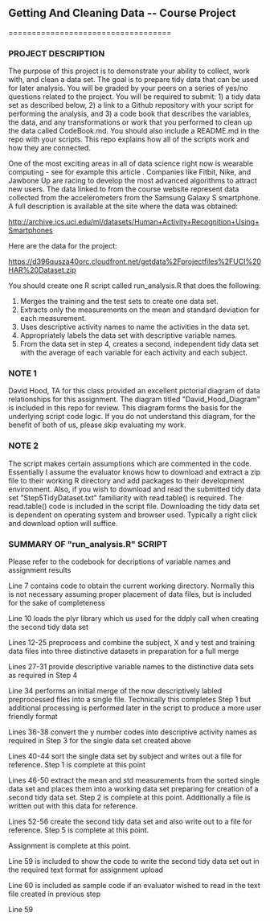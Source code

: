 ## Getting And Cleaning Data -- Course Project
===================================

### PROJECT DESCRIPTION

The purpose of this project is to demonstrate your ability to collect, work with, and clean a data set. The goal is to prepare tidy data that can be used for later analysis. You will be graded by your peers on a series of yes/no questions related to the project. You will be required to submit: 1) a tidy data set as described below, 2) a link to a Github repository with your script for performing the analysis, and 3) a code book that describes the variables, the data, and any transformations or work that you performed to clean up the data called CodeBook.md. You should also include a README.md in the repo with your scripts. This repo explains how all of the scripts work and how they are connected. 

One of the most exciting areas in all of data science right now is wearable computing - see for example this article . Companies like Fitbit, Nike, and Jawbone Up are racing to develop the most advanced algorithms to attract new users. The data linked to from the course website represent data collected from the accelerometers from the Samsung Galaxy S smartphone. A full description is available at the site where the data was obtained: 

http://archive.ics.uci.edu/ml/datasets/Human+Activity+Recognition+Using+Smartphones 

Here are the data for the project: 

https://d396qusza40orc.cloudfront.net/getdata%2Fprojectfiles%2FUCI%20HAR%20Dataset.zip 

You should create one R script called run_analysis.R that does the following:

1. Merges the training and the test sets to create one data set.
2. Extracts only the measurements on the mean and standard deviation for each measurement. 
3. Uses descriptive activity names to name the activities in the data set.
4. Appropriately labels the data set with descriptive variable names. 
5. From the data set in step 4, creates a second, independent tidy data set with the average of each variable for each activity and each subject.

### NOTE 1
David Hood, TA for this class provided an excellent pictorial diagram of data relationships for this assignment. The diagram titled "David_Hood_Diagram" is included in this repo for review. This diagram forms the basis for the underlying script code logic. If you do not understand this diagram, for the benefit of both of us, please skip evaluating my work.

### NOTE 2
The script makes certain assumptions which are commented in the code. Essentially I assume the evaluator knows how to download and extract a zip file to their working R directory and add packages to their development environment. Also, if you wish to download and read the submitted tidy data set "Step5TidyDataset.txt" familiarity with read.table() is required. The read.table() code is included in the script file. Downloading the tidy data set is dependent on operating system and browser used. Typically a right click and download option will suffice.


### SUMMARY OF "run_analysis.R" SCRIPT

Please refer to the codebook for decriptions of variable names and assignment results

Line 7 contains code to obtain the current working directory. Normally this is not necessary assuming proper placement of data files, but is included for the sake of completeness

Line 10 loads the plyr library which us used for the ddply call when creating the second tidy data set

Lines 12-25 preprocess and combine the subject, X and y test and training data files into three distinctive datasets in preparation for a full merge

Lines 27-31 provide descriptive variable names to the distinctive data sets as required in Step 4

Line 34 performs an initial merge of the now descriptively labled preprocessed files into a single file. Technically this completes Step 1 but additional processing is performed later in the script to produce a more user friendly format

Lines 36-38 convert the y number codes into descriptive activity names as required in Step 3 for the single data set created above

Lines 40-44 sort the single data set by subject and writes out a file for reference. Step 1 is complete at this point

Lines 46-50 extract the mean and std measurements from the sorted single data set and places them into a working data set preparing for creation of a second tidy data set. Step 2 is complete at this point. Additionally a file is written out with this data for reference.

Lines 52-56 create the second tidy data set and also write out to a file for reference. Step 5 is complete at this point.

Assignment is complete at this point.

Line 59 is included to show the code to write the second tidy data set out in the required text format for assignment upload

Line 60 is included as sample code if an evaluator wished to read in the text file created in previous step

Line 59 





